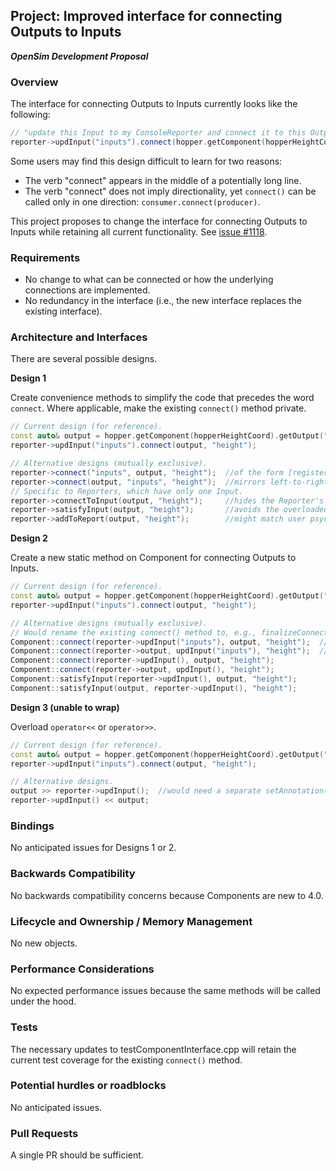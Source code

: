 ## Project: Improved interface for connecting Outputs to Inputs
***OpenSim Development Proposal***

### Overview
The interface for connecting Outputs to Inputs currently looks like the following:
```cpp
// "update this Input to my ConsoleReporter and connect it to this Output from my Model"
reporter->updInput("inputs").connect(hopper.getComponent(hopperHeightCoord).getOutput("value"), "height");
```

Some users may find this design difficult to learn for two reasons:
- The verb "connect" appears in the middle of a potentially long line.
- The verb "connect" does not imply directionality, yet `connect()` can be called only in one direction: `consumer.connect(producer)`.

This project proposes to change the interface for connecting Outputs to Inputs while retaining all current functionality.
See [issue #1118](https://github.com/opensim-org/opensim-core/issues/1118).

### Requirements
- No change to what can be connected or how the underlying connections are implemented.
- No redundancy in the interface (i.e., the new interface replaces the existing interface).

### Architecture and Interfaces
There are several possible designs.

**Design 1**

Create convenience methods to simplify the code that precedes the word `connect`.
Where applicable, make the existing `connect()` method private.
```cpp
// Current design (for reference).
const auto& output = hopper.getComponent(hopperHeightCoord).getOutput("value");
reporter->updInput("inputs").connect(output, "height");

// Alternative designs (mutually exclusive).
reporter->connect("inputs", output, "height");  //of the form [register] = [expression]
reporter->connect(output, "inputs", "height");  //mirrors left-to-right signal flow diagram
// Specific to Reporters, which have only one Input.
reporter->connectToInput(output, "height");     //hides the Reporter's Input
reporter->satisfyInput(output, "height");       //avoids the overloaded verb "connect"
reporter->addToReport(output, "height");        //might match user psychology
```

**Design 2**

Create a new static method on Component for connecting Outputs to Inputs.
```cpp
// Current design (for reference).
const auto& output = hopper.getComponent(hopperHeightCoord).getOutput("value");
reporter->updInput("inputs").connect(output, "height");

// Alternative designs (mutually exclusive).
// Would rename the existing connect() method to, e.g., finalizeConnections().
Component::connect(reporter->updInput("inputs"), output, "height");  //not both
Component::connect(reporter->output, updInput("inputs"), "height");  //of these
Component::connect(reporter->updInput(), output, "height");
Component::connect(reporter->output, updInput(), "height");
Component::satisfyInput(reporter->updInput(), output, "height");
Component::satisfyInput(output, reporter->updInput(), "height");
```

**Design 3 (unable to wrap)**

Overload `operator<<` or `operator>>`.
```cpp
// Current design (for reference).
const auto& output = hopper.getComponent(hopperHeightCoord).getOutput("value");
reporter->updInput("inputs").connect(output, "height");

// Alternative designs.
output >> reporter->updInput();  //would need a separate setAnnotation() method
reporter->updInput() << output;
```

### Bindings
No anticipated issues for Designs 1 or 2.

### Backwards Compatibility
No backwards compatibility concerns because Components are new to 4.0.

### Lifecycle and Ownership / Memory Management
No new objects.

### Performance Considerations
No expected performance issues because the same methods will be called under the hood.

### Tests
The necessary updates to testComponentInterface.cpp will retain the current test coverage for the existing `connect()` method.

### Potential hurdles or roadblocks
No anticipated issues.

### Pull Requests
A single PR should be sufficient.
